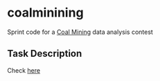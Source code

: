 # coalminining
Sprint code for a [Coal Mining](https://knowledgepit.fedcsis.org/contest/view.php?id=109) data analysis contest

## Task Description

Check [here](https://knowledgepit.fedcsis.org/mod/page/view.php?id=856)
